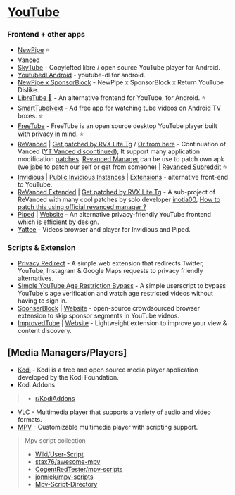 # [YouTube](https://youtube.com)
### Frontend + other apps
*  [NewPipe](https://github.com/TeamNewPipe/NewPipe) ⭐
*  [Vanced](https:https://www.reddit.com/r/vanced)
*  [SkyTube](https://github.com/SkyTubeTeam/SkyTube) - Copylefted libre / open source YouTube player for Android.
*  [Youtubedl Android](https://github.com/yausername/youtubedl-android) - youtube-dl for android.
*  [NewPipe x SponsorBlock](https://github.com/polymorphicshade/newpipe) - NewPipe x SponsorBlock x Return YouTube Dislike.
*  [LibreTube 📱](https://github.com/libre-tube/LibreTube) - An alternative frontend for YouTube, for Android. ⭐
*  [SmartTubeNext](https://github.com/yuliskov/SmartTubeNext) - Ad free app for watching tube videos on Android TV boxes. ⭐
*  [FreeTube](https://github.com/FreeTubeApp/FreeTube) - FreeTube is an open source desktop YouTube player built with privacy in mind. ⭐
*  [ReVanced](https://github.com/revanced) | [Get patched by RVX Lite Tg](https://t.me/rvx_lite) / [Or from here](https://www.reddit.com/r/ApksApps/comments/y4qve9/all_revanced_apps_patched)  - Continuation of Vanced ([YT Vanced discontinued](https://en.wikipedia.org/wiki/YouTube_Vanced#:~:text=On%20March%2013%2C%202022%2C%20the%20developers%20of%20YouTube%20Vanced%20announced%20that%20the%20application%20would%20be%20shut%20down%20after%20they%20received%20a%20cease%20and%20desist%20letter%20from%20Google%2C%20which%20forced%20the%20developers%20to%20stop%20developing%20and%20distributing%20the%20app.)), It support many application modification [patches](https://github.com/revanced/revanced-patches). [Revanced Manager](https://github.com/revanced/revanced-manager) can be use to patch own apk (we jabe to patch our self or get from someone) | [Revanced Subreddit](https://www.reddit.com/r/revancedapp/) ⭐
*  [Invidious](https://github.com/iv-org/invidious) | [Public Invidious Instances](https://docs.invidious.io/Invidious-Instances.md) | [Extensions](https://docs.invidious.io/Extensions.md) - alternative front-end to YouTube.
*  [ReVanced Extended](https://github.com/inotia00/revanced-documentation/) | [Get patched by RVX Lite Tg](https://t.me/rvx_lite) - A sub-project of ReVanced with many cool patches by solo developer [inotia00](https://github.com/inotia00), [How to patch this using official revanced manager ?](https://github.com/inotia00/revanced-documentation/wiki/Method-3.-Using-official-ReVanced-Manager-(Android))
*  [Piped](https://github.com/TeamPiped/Piped) | [Website](https://piped.kavin.rocks) - An alternative privacy-friendly YouTube frontend which is efficient by design.
*  [Yattee](https://github.com/yattee/yattee) - Videos browser and player for Invidious and Piped.

### Scripts & Extension
* [Privacy Redirect](https://github.com/SimonBrazell/privacy-redirect) - A simple web extension that redirects Twitter, YouTube, Instagram & Google Maps requests to privacy friendly alternatives.
* [Simple YouTube Age Restriction Bypass](https://github.com/zerodytrash/Simple-YouTube-Age-Restriction-Bypass) - A simple userscript to bypass YouTube's age verification and watch age restricted videos without having to sign in.
* [SponserBlock](https://github.com/ajayyy/SponsorBlock) | [Website](https://sponsor.ajay.app/) - open-source crowdsourced browser extension to skip sponsor segments in YouTube videos.
* [ImprovedTube](https://github.com/code4charity/YouTube-Extension) | [Website](https://improvedtube.com/) - Lightweight extension to improve your view & content discovery.








## [Media Managers/Players]
 
* [Kodi](https://kodi.tv/) - Kodi is a free and open source media player application developed by the Kodi Foundation.
* Kodi Addons
> * [r/KodiAddons](https://www.reddit.com/r/addons4kodi)
* [VLC](http://www.videolan.org/vlc/) - Multimedia player that supports a variety of audio and video formats.
* [MPV](https://mpv.io/) - Customizable multimedia player with scripting support.
> Mpv script collection
> * [Wiki/User-Script](https://github.com/mpv-player/mpv/wiki/User-Scripts)
> * [stax76/awesome-mpv](https://github.com/stax76/awesome-mpv)
> * [CogentRedTester/mpv-scripts](https://github.com/CogentRedTester/mpv-scripts)
> * [jonniek/mpv-scripts](https://github.com/jonniek/mpv-scripts)
> * [Mpv-Script-Directory](https://nudin.github.io/mpv-script-directory/)



